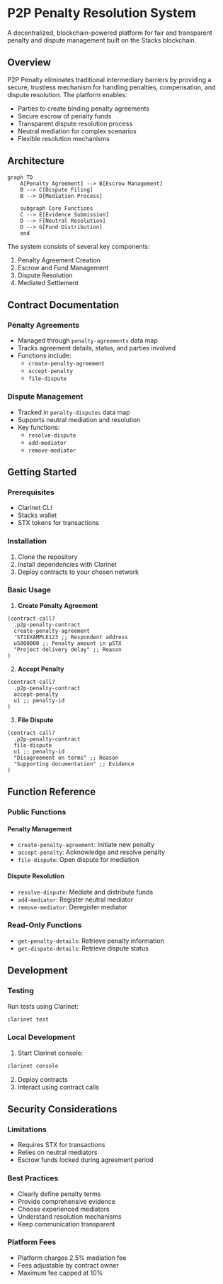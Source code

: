 # P2P Penalty Resolution System

A decentralized, blockchain-powered platform for fair and transparent penalty and dispute management built on the Stacks blockchain.

## Overview

P2P Penalty eliminates traditional intermediary barriers by providing a secure, trustless mechanism for handling penalties, compensation, and dispute resolution. The platform enables:

- Parties to create binding penalty agreements
- Secure escrow of penalty funds
- Transparent dispute resolution process
- Neutral mediation for complex scenarios
- Flexible resolution mechanisms

## Architecture

```mermaid
graph TD
    A[Penalty Agreement] --> B[Escrow Management]
    B --> C[Dispute Filing]
    B --> D[Mediation Process]
    
    subgraph Core Functions
    C --> E[Evidence Submission]
    D --> F[Neutral Resolution]
    D --> G[Fund Distribution]
    end
```

The system consists of several key components:
1. Penalty Agreement Creation
2. Escrow and Fund Management
3. Dispute Resolution
4. Mediated Settlement

## Contract Documentation

### Penalty Agreements
- Managed through `penalty-agreements` data map
- Tracks agreement details, status, and parties involved
- Functions include:
  - `create-penalty-agreement`
  - `accept-penalty`
  - `file-dispute`

### Dispute Management
- Tracked in `penalty-disputes` data map
- Supports neutral mediation and resolution
- Key functions:
  - `resolve-dispute`
  - `add-mediator`
  - `remove-mediator`

## Getting Started

### Prerequisites
- Clarinet CLI
- Stacks wallet
- STX tokens for transactions

### Installation
1. Clone the repository
2. Install dependencies with Clarinet
3. Deploy contracts to your chosen network

### Basic Usage

1. **Create Penalty Agreement**
```clarity
(contract-call? 
  .p2p-penalty-contract 
  create-penalty-agreement 
  'ST1EXAMPLE123 ;; Respondent address
  u5000000 ;; Penalty amount in µSTX
  "Project delivery delay" ;; Reason
)
```

2. **Accept Penalty**
```clarity
(contract-call? 
  .p2p-penalty-contract 
  accept-penalty 
  u1 ;; penalty-id
)
```

3. **File Dispute**
```clarity
(contract-call? 
  .p2p-penalty-contract 
  file-dispute 
  u1 ;; penalty-id
  "Disagreement on terms" ;; Reason
  "Supporting documentation" ;; Evidence
)
```

## Function Reference

### Public Functions

#### Penalty Management
- `create-penalty-agreement`: Initiate new penalty
- `accept-penalty`: Acknowledge and resolve penalty
- `file-dispute`: Open dispute for mediation

#### Dispute Resolution
- `resolve-dispute`: Mediate and distribute funds
- `add-mediator`: Register neutral mediator
- `remove-mediator`: Deregister mediator

### Read-Only Functions
- `get-penalty-details`: Retrieve penalty information
- `get-dispute-details`: Retrieve dispute status

## Development

### Testing
Run tests using Clarinet:
```bash
clarinet test
```

### Local Development
1. Start Clarinet console:
```bash
clarinet console
```
2. Deploy contracts
3. Interact using contract calls

## Security Considerations

### Limitations
- Requires STX for transactions
- Relies on neutral mediators
- Escrow funds locked during agreement period

### Best Practices
- Clearly define penalty terms
- Provide comprehensive evidence
- Choose experienced mediators
- Understand resolution mechanisms
- Keep communication transparent

### Platform Fees
- Platform charges 2.5% mediation fee
- Fees adjustable by contract owner
- Maximum fee capped at 10%